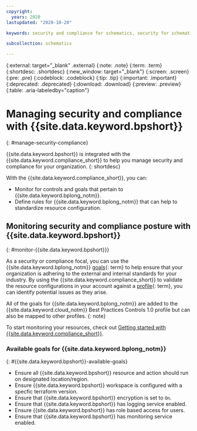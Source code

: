 ```yaml
---
copyright:
  years: 2020
lastupdated: "2020-10-20"

keywords: security and compliance for schematics, security for schematics, compliance for schematics,

subcollection: schematics

---
```


{:external: target="_blank" .external}
{:note: .note}
{:term: .term}
{:shortdesc: .shortdesc}
{:new_window: target="_blank"}
{:screen: .screen}
{:pre: .pre}
{:codeblock: .codeblock}
{:tip: .tip}
{:important: .important}
{:deprecated: .deprecated}
{:download: .download}
{:preview: .preview}
{:table: .aria-labeledby="caption"}


# Managing security and compliance with {{site.data.keyword.bpshort}}
{: #manage-security-compliance}

{{site.data.keyword.bpshort}} is integrated with the {{site.data.keyword.compliance_short}} to help you manage security and compliance for your organization.
{: shortdesc}

With the {{site.data.keyword.compliance_short}}, you can:

* Monitor for controls and goals that pertain to {{site.data.keyword.bplong_notm}}.
* Define rules for {{site.data.keyword.bplong_notm}} that can help to standardize resource configuration.


## Monitoring security and compliance posture with {{site.data.keyword.bpshort}}
{: #monitor-{{site.data.keyword.bpshort}}}

As a security or compliance focal, you can use the {{site.data.keyword.bplong_notm}} [goals](#x2117978){: term} to help ensure that your organization is adhering to the external and internal standards for your industry. By using the {{site.data.keyword.compliance_short}} to validate the resource configurations in your account against a [profile](#x2034950){: term}, you can identify potential issues as they arise.

All of the goals for {{site.data.keyword.bplong_notm}} are added to the {{site.data.keyword.cloud_notm}} Best Practices Controls 1.0 profile but can also be mapped to other profiles.
{: note}

To start monitoring your resources, check out [Getting started with {{site.data.keyword.compliance_short}}](/docs/security-compliance?topic-security-compliance-getting-started).

### Available goals for {{site.data.keyword.bplong_notm}}
{: #{{site.data.keyword.bpshort}}-available-goals}

* Ensure all {{site.data.keyword.bpshort}} resource and action should run on designated location/region.
* Ensure {{site.data.keyword.bpshort}} workspace is configured with a specfic terraform version.
* Ensure that {{site.data.keyword.bpshort}} encryption is set to `On`.
* Ensure that {{site.data.keyword.bpshort}} has logging service enabled.
* Ensure {{site.data.keyword.bpshort}} has role based access for users.
* Ensure that {{site.data.keyword.bpshort}} has monitoring service enabled.


